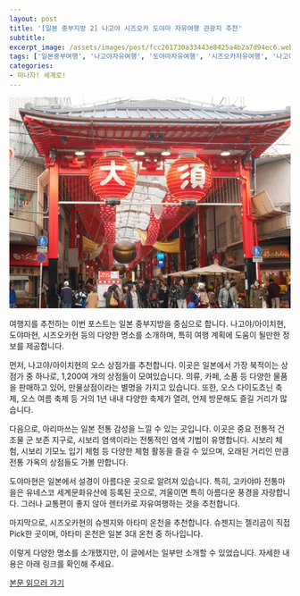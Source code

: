 ```yaml
---
layout: post
title: '[일본 중부지방 2] 나고야 시즈오카 도야마 자유여행 관광지 추천'
subtitle: 
excerpt_image: /assets/images/post/fcc261730a33443e8425a4b2a7d94ec6.webp
tags: ['일본중부여행', '나고야자유여행', '도야마자유여행', '시즈오카자유여행', '나고야관광추천', '시즈오카관광추천']
categories: 
- 떠나자! 세계로!
---
```


![메인 이미지](/assets/images/post/fcc261730a33443e8425a4b2a7d94ec6.webp)

여행지를 추천하는 이번 포스트는 일본 중부지방을 중심으로 합니다. 나고야/아이치현, 도야마현, 시즈오카현 등의 다양한 명소를 소개하며, 특히 여행 계획에 도움이 될만한 정보를 제공합니다.

먼저, 나고야/아이치현의 오스 상점가를 추천합니다. 이곳은 일본에서 가장 북적이는 상점가 중 하나로, 1,200여 개의 상점들이 모여있습니다. 의류, 카페, 소품 등 다양한 물품을 판매하고 있어, 만물상점이라는 별명을 가지고 있습니다. 또한, 오스 다이도쵸닌 축제, 오스 여름 축제 등 거의 1년 내내 다양한 축제가 열려, 언제 방문해도 즐길 거리가 많습니다.

다음으로, 아리마쓰는 일본 전통 감성을 느낄 수 있는 곳입니다. 이곳은 중요 전통적 건조물 군 보존 지구로, 시보리 염색이라는 전통적인 염색 기법이 유명합니다. 시보리 체험, 시보리 기모노 입기 체험 등 다양한 체험 활동을 즐길 수 있으며, 오래된 거리인 만큼 전통 가옥의 상점들도 가볼 만합니다.

도야마현은 일본에서 설경이 아름다운 곳으로 알려져 있습니다. 특히, 고카야마 전통마을은 유네스코 세계문화유산에 등록된 곳으로, 겨울이면 특히 아름다운 풍경을 자랑합니다. 그러나 교통편이 좋지 않아 렌터카로 자유여행하는 것을 추천합니다.

마지막으로, 시즈오카현의 슈젠지와 아타미 온천을 추천합니다. 슈젠지는 젤리곰이 직접 Pick한 곳이며, 아타미 온천은 일본 3대 온천 중 하나입니다.

이렇게 다양한 명소를 소개했지만, 이 글에서는 일부만 소개할 수 있었습니다. 자세한 내용은 아래 링크를 확인해 주세요.

[본문 읽으러 가기](https://m.blog.naver.com/ham_eaten_jellybear/223253517958)
